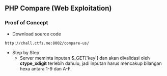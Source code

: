 ## PHP Compare (Web Exploitation)

### Proof of Concept
- Download source code 
```
http://chall.ctfs.me:8002/compare-us/
```
- Step by Step
	- Server meminta inputan $_GET['key'] dan akan divalidasi oleh **ctype_xdigit** terlebih dahulu, jadi inputan harus mencakup bilangan hexa antara 1-9 dan A-F.
